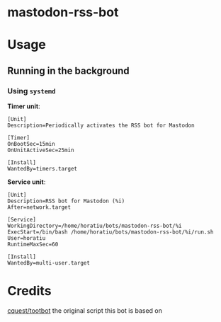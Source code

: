 # mastodon-rss-bot

# Usage

## Running in the background

### Using `systemd`

**Timer unit**:
```gitconfig
[Unit]
Description=Periodically activates the RSS bot for Mastodon

[Timer]
OnBootSec=15min
OnUnitActiveSec=25min

[Install]
WantedBy=timers.target
```

**Service unit**:
```gitconfig
[Unit]
Description=RSS bot for Mastodon (%i)
After=network.target

[Service]
WorkingDirectory=/home/horatiu/bots/mastodon-rss-bot/%i
ExecStart=/bin/bash /home/horatiu/bots/mastodon-rss-bot/%i/run.sh
User=horatiu
RuntimeMaxSec=60

[Install]
WantedBy=multi-user.target
```

# Credits
[cquest/tootbot](https://github.com/cquest/tootbot) the original script this bot is based on

